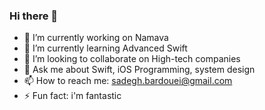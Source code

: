### Hi there 👋

- 🔭 I’m currently working on Namava
- 🌱 I’m currently learning Advanced Swift
- 👯 I’m looking to collaborate on High-tech companies
- 💬 Ask me about Swift, iOS Programming, system design
- 📫 How to reach me: sadegh.bardouei@gmail.com
- ⚡ Fun fact: i'm fantastic
